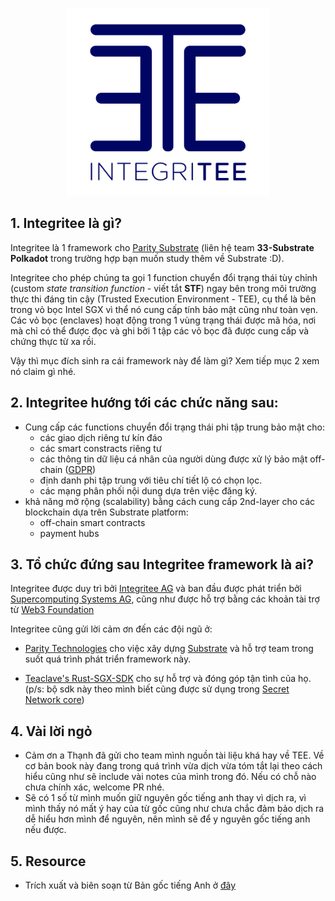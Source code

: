 <p align="center"><img src="./assets/integritee-logo.svg" height="300"/></p>

**1. Integritee là gì?**
---

Integritee là 1 framework cho [Parity Substrate](https://docs.substrate.dev/) (liên hệ team **33-Substrate Polkadot** trong trường hợp bạn muốn study thêm về Substrate :D).

Integritee cho phép chúng ta gọi 1 function chuyển đổi trạng thái tùy chỉnh (custom *state transition function* - viết tắt **STF**) ngay bên trong môi trường thực thi đáng tin cậy (Trusted Execution Environment - TEE), cụ thể là bên trong vỏ bọc Intel SGX vì thể nó cung cấp tính bảo mật cũng như toàn vẹn. Các vỏ bọc (enclaves) hoạt động trong 1 vùng trạng thái được mã hóa, nơi mà chỉ có thể được đọc và ghi bởi 1 tập các vỏ bọc đã được cung cấp và chứng thực từ xa rồi.

Vậy thì mục đích sinh ra cái framework này để làm gì? Xem tiếp mục 2 xem nó claim gì nhé.

**2. Integritee hướng tới các chức năng sau:**
---

- Cung cấp các functions chuyển đổi trạng thái phi tập trung bảo mật cho:
    - các giao dịch riêng tư kín đáo
    - các smart constracts riêng tư 
    - các thông tin dữ liệu cá nhân của người dùng được xử lý bảo mật off-chain ([GDPR](./appendix.md#gpdr))
    - định danh phi tập trung với tiêu chí tiết lộ có chọn lọc.
    - các mạng phân phối nội dung dựa trên việc đăng ký.
- khả năng mở rộng (scalability) bằng cách cung cấp 2nd-layer cho các blockchain dựa trên Substrate platform:
    - off-chain smart contracts
    - payment hubs

**3. Tổ chức đứng sau Integritee framework là ai?**
---
Integritee được duy trì bởi [Integritee AG](https://intgeritee.network/) và ban đầu được phát triển bởi [Supercomputing Systems AG](https://www.scs.ch/), cũng như được hỗ trợ bằng các khoản tài trợ từ [Web3 Foundation](https://web3.foundation/)

Integritee cũng gửi lời cảm ơn đến các đội ngũ ở: 
- [Parity Technologies](https://www.parity.io/) cho việc xây dựng [Substrate](https://github.com/paritytech/substrate) và hỗ trợ team trong suốt quá trình phát triển framework này.

- [Teaclave's Rust-SGX-SDK](https://github.com/apache/incubator-teaclave-sgx-sdk) cho sự hỗ trợ và đóng góp tận tình của họ. (p/s: bộ sdk này theo mình biết cũng được sử dụng trong [Secret Network core](https://github.com/enigmampc/SecretNetwork))

**4. Vài lời ngỏ**
---
- Cảm ơn a Thạnh đã gửi cho team mình nguồn tài liệu khá hay về TEE. Về cơ bản book này đang trong quá trình vừa dịch vừa tóm tắt lại theo cách hiểu cũng như sẽ include vài notes của mình trong đó. Nếu có chỗ nào chưa chính xác, welcome PR nhé.
- Sẽ có 1 số từ mình muốn giữ nguyên gốc tiếng anh thay vì dịch ra, vì mình thấy nó mất ý hay của từ gốc cũng như chưa chắc đảm bảo dịch ra dễ hiểu hơn mình để nguyên, nên mình sẽ để y nguyên gốc tiếng anh nếu được.

**5. Resource**
---
- Trích xuất và biên soạn từ Bản gốc tiếng Anh ở [đây](https://book.integritee.network)